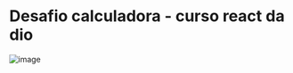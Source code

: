 # Desafio calculadora - curso react da dio

![image](https://github.com/michellycruz/cursos_dio/assets/125368412/0aaf45ee-91ac-47f4-b9a9-0c84ffb8e1dc)
